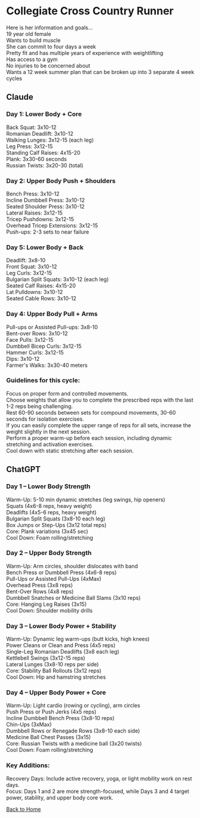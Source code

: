# Collegiate Cross Country Runner  
Here is her information and goals...  
19 year old female  
Wants to build muscle  
She can commit to four days a week  
Pretty fit and has multiple years of experience with weightlifting  
Has access to a gym  
No injuries to be concerned about  
Wants a 12 week summer plan that can be broken up into 3 separate 4 week cycles  


## Claude
### Day 1: Lower Body + Core  
Back Squat: 3x10-12  
Romanian Deadlift: 3x10-12  
Walking Lunges: 3x12-15 (each leg)  
Leg Press: 3x12-15  
Standing Calf Raises: 4x15-20  
Plank: 3x30-60 seconds  
Russian Twists: 3x20-30 (total)  

### Day 2: Upper Body Push + Shoulders  
Bench Press: 3x10-12  
Incline Dumbbell Press: 3x10-12  
Seated Shoulder Press: 3x10-12  
Lateral Raises: 3x12-15  
Tricep Pushdowns: 3x12-15  
Overhead Tricep Extensions: 3x12-15  
Push-ups: 2-3 sets to near failure  

### Day 5: Lower Body + Back  
Deadlift: 3x8-10  
Front Squat: 3x10-12  
Leg Curls: 3x12-15  
Bulgarian Split Squats: 3x10-12 (each leg)  
Seated Calf Raises: 4x15-20  
Lat Pulldowns: 3x10-12  
Seated Cable Rows: 3x10-12  

### Day 4: Upper Body Pull + Arms  
Pull-ups or Assisted Pull-ups: 3x8-10  
Bent-over Rows: 3x10-12  
Face Pulls: 3x12-15  
Dumbbell Bicep Curls: 3x12-15  
Hammer Curls: 3x12-15  
Dips: 3x10-12  
Farmer's Walks: 3x30-40 meters  

### Guidelines for this cycle:  
Focus on proper form and controlled movements.  
Choose weights that allow you to complete the prescribed reps with the last 1-2 reps being challenging.  
Rest 60-90 seconds between sets for compound movements, 30-60 seconds for isolation exercises.  
If you can easily complete the upper range of reps for all sets, increase the weight slightly in the next session.  
Perform a proper warm-up before each session, including dynamic stretching and activation exercises.  
Cool down with static stretching after each session.  

## ChatGPT
### Day 1 – Lower Body Strength  
Warm-Up: 5-10 min dynamic stretches (leg swings, hip openers)  
Squats (4x6-8 reps, heavy weight)  
Deadlifts (4x5-6 reps, heavy weight)  
Bulgarian Split Squats (3x8-10 each leg)  
Box Jumps or Step-Ups (3x12 total reps)  
Core: Plank variations (3x45 sec)  
Cool Down: Foam rolling/stretching  

### Day 2 – Upper Body Strength  
Warm-Up: Arm circles, shoulder dislocates with band  
Bench Press or Dumbbell Press (4x6-8 reps)  
Pull-Ups or Assisted Pull-Ups (4xMax)  
Overhead Press (3x8 reps)  
Bent-Over Rows (4x8 reps)  
Dumbbell Snatches or Medicine Ball Slams (3x10 reps)  
Core: Hanging Leg Raises (3x15)  
Cool Down: Shoulder mobility drills  

### Day 3 – Lower Body Power + Stability  
Warm-Up: Dynamic leg warm-ups (butt kicks, high knees)  
Power Cleans or Clean and Press (4x5 reps)  
Single-Leg Romanian Deadlifts (3x8 each leg)  
Kettlebell Swings (3x12-15 reps)  
Lateral Lunges (3x8-10 reps per side)  
Core: Stability Ball Rollouts (3x12 reps)  
Cool Down: Hip and hamstring stretches  

### Day 4 – Upper Body Power + Core  
Warm-Up: Light cardio (rowing or cycling), arm circles  
Push Press or Push Jerks (4x5 reps)  
Incline Dumbbell Bench Press (3x8-10 reps)  
Chin-Ups (3xMax)  
Dumbbell Rows or Renegade Rows (3x8-10 each side)  
Medicine Ball Chest Passes (3x15)  
Core: Russian Twists with a medicine ball (3x20 twists)  
Cool Down: Foam rolling/stretching

### Key Additions:  
Recovery Days: Include active recovery, yoga, or light mobility work on rest days.  
Focus: Days 1 and 2 are more strength-focused, while Days 3 and 4 target power, stability, and upper body core work.  

[Back to Home](README.md)  
